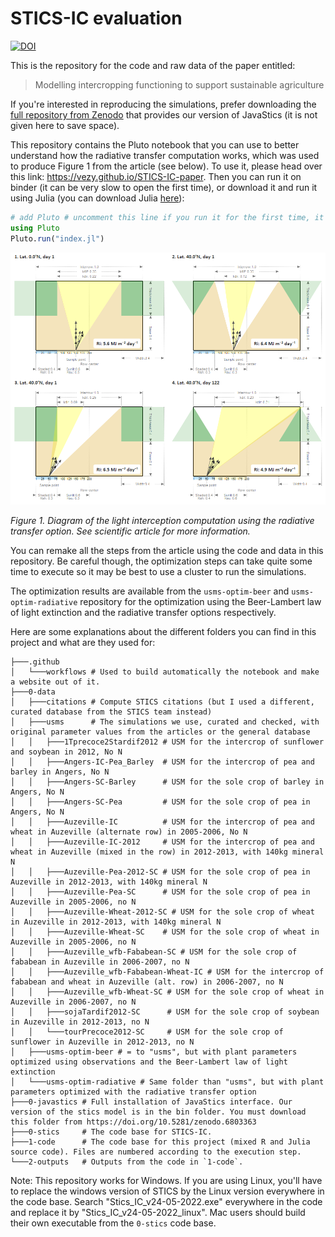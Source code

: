 # STICS-IC evaluation

[![DOI](https://zenodo.org/badge/DOI/10.5281/zenodo.6803363.svg)](https://doi.org/10.5281/zenodo.6803363)

This is the repository for the code and raw data of the paper entitled:

> Modelling intercropping functioning to support sustainable agriculture

If you're interested in reproducing the simulations, prefer downloading the [full repository from Zenodo](https://doi.org/10.5281/zenodo.6803363) that provides our version of JavaStics (it is not given here to save space).

This repository contains the Pluto notebook that you can use to better understand how the radiative transfer computation works, which was used to produce Figure 1 from the article (see below). To use it, please head over this link: <https://vezy.github.io/STICS-IC-paper>. Then you can run it on binder (it can be very slow to open the first time), or download it and run it using Julia (you can download Julia [here](https://julialang.org/downloads/)):

```julia
# add Pluto # uncomment this line if you run it for the first time, it will download and install the Pluto package
using Pluto
Pluto.run("index.jl")
```

![](https://raw.githubusercontent.com/VEZY/STICS-IC-paper/master/2-outputs/plots/Fig.1_radiative_transfer.png)

*Figure 1. Diagram of the light interception computation using the radiative transfer option. See scientific article for more information.*

You can remake all the steps from the article using the code and data in this repository. Be careful though, the optimization steps can take quite some time to execute so it may be best to use a cluster to run the simulations.

The optimization results are available from the `usms-optim-beer` and `usms-optim-radiative` repository for the optimization using the Beer-Lambert law of light extinction and the radiative transfer options respectively.

Here are some explanations about the different folders you can find in this project and what are they used for:

```
├───.github
│   └───workflows # Used to build automatically the notebook and make a website out of it.
├───0-data
│   ├───citations # Compute STICS citations (but I used a different, curated database from the STICS team instead)
│   ├───usms      # The simulations we use, curated and checked, with original parameter values from the articles or the general database
│   │   ├───1Tprecoce2Stardif2012 # USM for the intercrop of sunflower and soybean in 2012, No N
│   │   ├───Angers-IC-Pea_Barley  # USM for the intercrop of pea and barley in Angers, No N
│   │   ├───Angers-SC-Barley      # USM for the sole crop of barley in Angers, No N
│   │   ├───Angers-SC-Pea         # USM for the sole crop of pea in Angers, No N
│   │   ├───Auzeville-IC          # USM for the intercrop of pea and wheat in Auzeville (alternate row) in 2005-2006, No N
│   │   ├───Auzeville-IC-2012     # USM for the intercrop of pea and wheat in Auzeville (mixed in the row) in 2012-2013, with 140kg mineral N
│   │   ├───Auzeville-Pea-2012-SC # USM for the sole crop of pea in Auzeville in 2012-2013, with 140kg mineral N
│   │   ├───Auzeville-Pea-SC      # USM for the sole crop of pea in Auzeville in 2005-2006, no N
│   │   ├───Auzeville-Wheat-2012-SC # USM for the sole crop of wheat in Auzeville in 2012-2013, with 140kg mineral N
│   │   ├───Auzeville-Wheat-SC    # USM for the sole crop of wheat in Auzeville in 2005-2006, no N
│   │   ├───Auzeville_wfb-Fababean-SC # USM for the sole crop of fababean in Auzeville in 2006-2007, no N
│   │   ├───Auzeville_wfb-Fababean-Wheat-IC # USM for the intercrop of fababean and wheat in Auzeville (alt. row) in 2006-2007, no N
│   │   ├───Auzeville_wfb-Wheat-SC # USM for the sole crop of wheat in Auzeville in 2006-2007, no N
│   │   ├───sojaTardif2012-SC      # USM for the sole crop of soybean in Auzeville in 2012-2013, no N
│   │   └───tourPrecoce2012-SC     # USM for the sole crop of sunflower in Auzeville in 2012-2013, no N
│   ├───usms-optim-beer # = to "usms", but with plant parameters optimized using observations and the Beer-Lambert law of light extinction
│   └───usms-optim-radiative # Same folder than "usms", but with plant parameters optimized with the radiative transfer option
├───0-javastics # Full installation of JavaStics interface. Our version of the stics model is in the bin folder. You must download this folder from https://doi.org/10.5281/zenodo.6803363
├───0-stics     # The code base for STICS-IC.
├───1-code      # The code base for this project (mixed R and Julia source code). Files are numbered according to the execution step.
└───2-outputs   # Outputs from the code in `1-code`.
```

Note: This repository works for Windows. If you are using Linux, you'll have to replace the windows version of STICS by the Linux version everywhere in the code base. Search "Stics_IC_v24-05-2022.exe" everywhere in the code and replace it by "Stics_IC_v24-05-2022_linux". Mac users should build their own executable from the `0-stics` code base.
